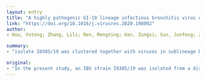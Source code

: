 ```yaml
---
layout: entry
title: "A highly pathogenic GI-19 lineage infectious bronchitis virus originated from multiple recombination events with broad tissue tropism"
link: "https://doi.org/10.1016/j.virusres.2020.198002"
author:
- Hou, Yutong; Zhang, Lili; Ren, Mengting; Han, Zongxi; Sun, Junfeng; Zhao, Yan; Liu, Shengwang

summary:
- "isolate I0305/19 was clustered together with viruses in sublineage D of GI-19 lineage. The isolate emerged through at least four recombination events. Pathological assessment showed the isolate was a nephropathogenic IBV strain that caused high morbidity of 100% and mortality of 80% in 1-day-old specific-pathogen-free chicks. Subpopulations of the challenge virus were found in tissues of infected chickens, he says."

original:
- "In the present study, an IBV strain I0305/19 was isolated from a diseased commercial broiler flock in 2019 in China with high morbidity and mortality. The isolate I0305/19 was clustered together with viruses in sublineage D of GI-19 lineage on the basis of the complete S1 sequence analysis. Isolate I0305/19 and other GI-19 viruses isolated in China have the amino acid sequence MIA at positions 110 -112 in the S protein. Further analysis based on the complete genomic sequence showed that the isolate emerged through at least four recombination events between GI-19 ck/CH/LJS/120848- and GI-13 4/91-like strains, in which the S gene was found to be similar to that of the GI-19 ck/CH/LJS/120848-like strain. Pathological assessment showed the isolate was a nephropathogenic IBV strain that caused high morbidity of 100% and mortality of 80% in 1-day-old specific-pathogen-free (SPF) chicks. The isolate I0305/19 exhibited broader tropisms in different tissues, including tracheas, lungs, bursa of Fabricius, spleen, liver, kidneys, proventriculus, small intestines, large intestines, cecum, and cecal tonsils. Furthermore, subpopulations of the challenge virus were found in tissues of infected chickens; this finding is important in understanding how the virulent IBV strains can potentially replicate and evolve to cause disease. This information is also valuable for understanding the mechanisms of replication and evolution of other coronaviruses such as the newly emerged SARS-CoV-2."
---
```


